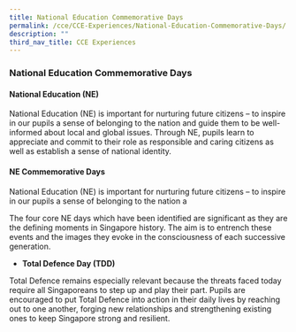 ```yaml
---
title: National Education Commemorative Days
permalink: /cce/CCE-Experiences/National-Education-Commemorative-Days/
description: ""
third_nav_title: CCE Experiences
---
```

### National Education Commemorative Days

#### National Education (NE)

National Education (NE) is important for nurturing future citizens – to inspire in our pupils a sense of belonging to the nation and guide them to be well-informed about local and global issues. Through NE, pupils learn to appreciate and commit to their role as responsible and caring citizens as well as establish a sense of national identity.

  
  

#### NE Commemorative Days

National Education (NE) is important for nurturing future citizens – to inspire in our pupils a sense of belonging to the nation a  

The four core NE days which have been identified are significant as they are the defining moments in Singapore history. The aim is to entrench these events and the images they evoke in the consciousness of each successive generation. 

*   **Total Defence Day (TDD)**

Total Defence remains especially relevant because the threats faced today require all Singaporeans to step up and play their part. Pupils are encouraged to put Total Defence into action in their daily lives by reaching out to one another, forging new relationships and strengthening existing ones to keep Singapore strong and resilient.